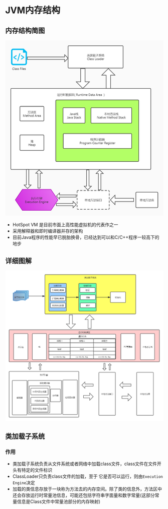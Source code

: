 # JVM内存结构

## 内存结构简图

![jvm-01](../img/jvm-01.jpg)



- HotSpot VM 是目前市面上高性能虚拟机的代表作之一
- 采用解释器和即时编译器并存的架构
- 目前Java程序的性能早已脱胎换骨，已经达到可以和C/C++程序一较高下的地步     



## 详细图解

![](../img/jvm03.png)



## 类加载子系统

### 作用

- 类加载子系统负责从文件系统或者网络中加载class文件，class文件在文件开头有特定的文件标识
- ClassLoader只负责class文件的加载，至于 它是否可以运行，则由`Execution Engine`决定
- 加载的类信息存放于一块称为方法去的内存空间。除了类的信息外，方法区中还会存放运行时常量池信息，可能还包括字符串字面量和数字常量(这部分常量信息是Class文件中常量池部分的内存映射)